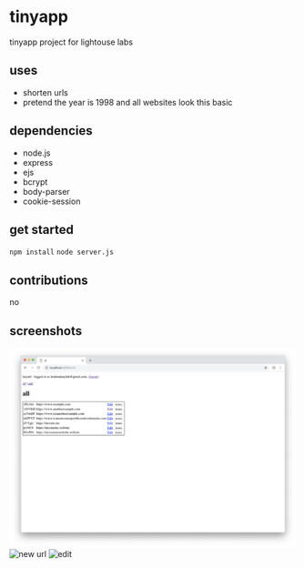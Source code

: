 # tinyapp
tinyapp project for lightouse labs

## uses
* shorten urls
* pretend the year is 1998 and all websites look this basic

## dependencies
* node.js 
* express
* ejs
* bcrypt
* body-parser
* cookie-session

## get started

`npm install`
`node server.js`

## contributions

no

## screenshots

![home page](https://github.com/Ianden/tinyapp/blob/master/docs/main.png)
![new url](tinyapp/docs/add.png)
![edit](tinyapp/docs/edit.png)
